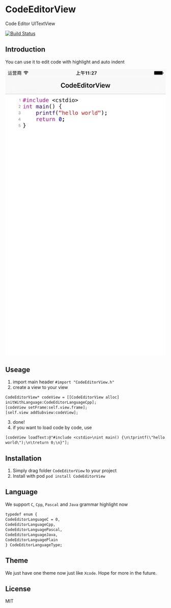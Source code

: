 # CodeEditorView
Code Editor UITextView

[![Build Status](https://travis-ci.org/GuessEver/CodeEditorView.svg?branch=master)](https://travis-ci.org/GuessEver/CodeEditorView)

## Introduction
You can use it to edit code with highlight and auto indent

![ScreenShot.png](https://raw.githubusercontent.com/GuessEver/CodeEditorView/master/screen.png)

## Useage
1. import main header `#import "CodeEditorView.h"`
2. create a view to your view
```
CodeEditorView* codeView = [[CodeEditorView alloc] initWithLanguage:CodeEditorLanguageCpp];
[codeView setFrame:self.view.frame];
[self.view addSubview:codeView];
```
3. done!
4. if you want to load code by code, use
```
[codeView loadText:@"#include <cstdio>\nint main() {\n\tprintf(\"hello world\");\n\treturn 0;\n}"];
```

## Installation
1. Simply drag folder `CodeEditorView` to your project
2. Install with pod `pod install CodeEditorView`

## Language
We support `C`, `Cpp`, `Pascal` and `Java` grammar highlight now
```
typedef enum {
CodeEditorLanguageC = 0,
CodeEditorLanguageCpp,
CodeEditorLanguagePascal,
CodeEditorLanguageJava,
CodeEditorLanguagePlain
} CodeEditorLanguageType;
```

## Theme
We just have one theme now just like `Xcode`. Hope for more in the future.

## License
MIT

